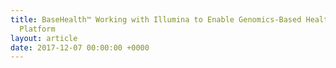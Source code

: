 ```yaml
---
title: BaseHealth™ Working with Illumina to Enable Genomics-Based Health Management
  Platform
layout: article
date: 2017-12-07 00:00:00 +0000
---
```

